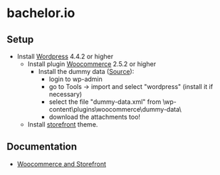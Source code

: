 # bachelor.io

## Setup
- Install [Wordpress](www.wordpress.org) 4.4.2 or higher 
  - Install plugin [Woocommerce](www.woothemes.com/woocommerce/) 2.5.2 or higher
    - Install the dummy data ([Source](https://docs.woothemes.com/document/importing-woocommerce-dummy-data/)):
      - login to wp-admin
      - go to Tools -> import and select "wordpress" (install it if necessary)
      - select the file "dummy-data.xml" from \wp-content\plugins\woocommerce\dummy-data\
      - download the attachments too!
  - Install [storefront](https://www.woothemes.com/storefront/) theme.

## Documentation
- [Woocommerce and Storefront](https://docs.woothemes.com/)
